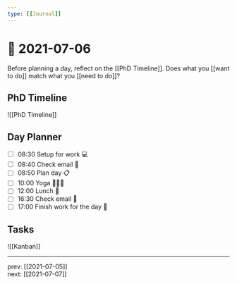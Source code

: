 ```yaml
---
type: [[Journal]]
---
```


# 📆 2021-07-06

Before planning a day, reflect on the [[PhD Timeline]]. Does what you [[want to do]] match what you [[need to do]]?

## PhD Timeline

![[PhD Timeline]]

## Day Planner
- [ ] 08:30 Setup for work 💻
- [ ] 08:40 Check email 📧
- [ ] 08:50 Plan day 📋
- [ ] 10:00 Yoga 🧘🏻‍♀️
- [ ] 12:00 Lunch 🍙
- [ ] 16:30 Check email 📧
- [ ] 17:00 Finish work for the day 🎉

## Tasks

![[Kanban]]

---

prev: [[2021-07-05]]  
next: [[2021-07-07]]  